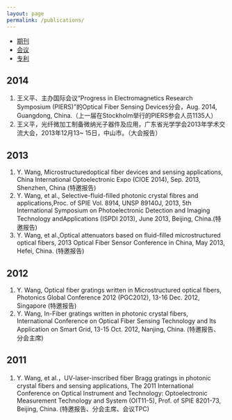 ```yaml
---
layout: page
permalink: /publications/
---
```


<div class="navbar center">
<ul>
    <li><a href="{{ site.baseurl | prepend: site.url }}/journal.html">期刊</a></li>
    <li class="active"><a href="{{ site.baseurl | prepend: site.url }}/conf.html">会议</a></li>
    <li><a href="{{ site.baseurl | prepend: site.url }}/patents.html">专利</a></li>
</ul>
</div>


2014
-------------------------
1.  王义平、主办国际会议“Progress in Electromagnetics Research Symposium (PIERS)”的Optical Fiber Sensing Devices分会，Aug. 2014, Guangdong, China.（上一届在Stockholm举行的PIERS参会人员1135人）
2.  王义平，光纤微加工制备微纳光子器件及应用，广东省光学学会2013年学术交流大会，2013年12月13~ 15日，中山市。（大会报告）

2013
-------------------------
1.  Y. Wang, Microstructuredoptical fiber devices and sensing applications, China International Optoelectronic Expo (CIOE 2014), Sep. 2013, Shenzhen, China (特邀报告)
2.  Y. Wang, et al., Selective-fluid-filled photonic crystal fibres and applications,Proc. of SPIE Vol. 8914, UNSP 89140J, 2013, 5th International Symposium on Photoelectronic Detection and Imaging Technology andApplications (ISPDI 2013), June 2013, Beijing, China.(特邀报告)
3.  Y. Wang, et al.,Optical attenuators based on fluid-filled microstructured optical fibers, 2013 Optical Fiber Sensor Conference in China, May 2013, Hefei, China. (特邀报告)

2012
-------------------------
1.  Y. Wang, Optical fiber gratings written in Microstructured optical fibers, Photonics Global Conference 2012 (PGC2012), 13-16 Dec. 2012, Singapore (特邀报告)
2.  Y. Wang, In-Fiber gratings written in photonic crystal fibers, International Conference on Optical Fiber Sensing Technology and Its Application on Smart Grid, 13-15 Oct. 2012, Nanjing, China. (特邀报告、分会主席)

2011
-------------------------
1.  Y. Wang, et al.，UV-laser-inscribed fiber Bragg gratings in photonic crystal fibers and sensing applications, The 2011 International Conference on Optical Instrument and Technology: Optoelectronic Measurement Technology and System (OIT11-5), Prof. of SPIE 8201-73, Beijing, China. (特邀报告、分会主席、会议TPC)